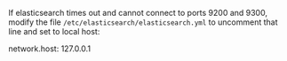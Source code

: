 If elasticsearch times out and cannot connect to ports 9200 and 9300, modify
the file ``/etc/elasticsearch/elasticsearch.yml`` to uncomment that line and
set to local host:

network.host: 127.0.0.1


